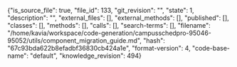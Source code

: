 {"is_source_file": true, "file_id": 133, "git_revision": "", "state": 1, "description": "", "external_files": [], "external_methods": [], "published": [], "classes": [], "methods": [], "calls": [], "search-terms": [], "filename": "/home/kavia/workspace/code-generation/campusschedpro-95046-95052/utils/component_migration_guide.md", "hash": "67c93bda622b8efadbf36830cb424a1e", "format-version": 4, "code-base-name": "default", "knowledge_revision": 494}